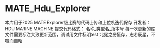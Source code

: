 # MATE_Hdu_Explorer
本库用于2025 MATE Explorer级比赛的代码上传和上位机迭代保存
开发者：HDU MARINE MACHINE 
提交代码格式： 名称_类型名_版本号
每一次更新的库文件需要标注大致更新范围，调试用文件标明test
北冕之光恒存，志若辰星，不喧而自昭
